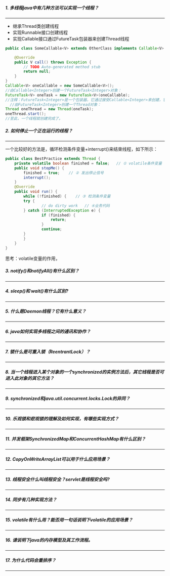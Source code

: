 ##### 1. 多线程java中有几种方法可以实现一个线程？

* * *

* 继承Thread类创建线程
* 实现Runnable接口创建线程
* 实现Callable接口通过FutureTask包装器来创建Thread线程

```java
public class SomeCallable<V> extends OtherClass implements Callable<V> {

    @Override
    public V call() throws Exception {
        // TODO Auto-generated method stub
        return null;
    }
}
Callable<V> oneCallable = new SomeCallable<V>();   
//由Callable<Integer>创建一个FutureTask<Integer>对象：   
FutureTask<V> oneTask = new FutureTask<V>(oneCallable);   
//注释：FutureTask<Integer>是一个包装器，它通过接受Callable<Integer>来创建，它同时实现了Future和Runnable接口。 
  //由FutureTask<Integer>创建一个Thread对象：   
Thread oneThread = new Thread(oneTask);   
oneThread.start();   
//至此，一个线程就创建完成了。
```

##### 2. 如何停止一个正在运行的线程？

* * *
一个比较好的方法是，循环检测条件变量+interrupt()来结束线程，如下所示：

```java
public class BestPractice extends Thread {
    private volatile boolean finished = false;   // ① volatile条件变量
    public void stopMe() {
        finished = true;    // ② 发出停止信号
        interrupt();
    }
    @Override
    public void run() {
        while (!finished) {    // ③ 检测条件变量
        try {
                // do dirty work   // ④业务代码
        } catch (InterruptedException e) {
                if (finished) {
                    return;
                }
                continue;
        }
        }
    }
}
```

思考：volatile变量的作用，

##### 3. notify()和notifyAll()有什么区别？

* * *
##### 4. sleep()和 wait()有什么区别?
* * *
##### 5. 什么是Daemon线程？它有什么意义？
* * *
##### 6. java如何实现多线程之间的通讯和协作？
* * *
##### 7. 锁什么是可重入锁（ReentrantLock）？
* * *
##### 8. 当一个线程进入某个对象的一个synchronized的实例方法后，其它线程是否可进入此对象的其它方法？
* * *
##### 9. synchronized和java.util.concurrent.locks.Lock的异同？
* * *
##### 10. 乐观锁和悲观锁的理解及如何实现，有哪些实现方式？
* * *
##### 11. 并发框架SynchronizedMap和ConcurrentHashMap有什么区别？
* * *
##### 12. CopyOnWriteArrayList可以用于什么应用场景？
* * *
##### 13. 线程安全什么叫线程安全？servlet是线程安全吗?
* * *
##### 14. 同步有几种实现方法？
* * *
##### 15. volatile有什么用？能否用一句话说明下volatile的应用场景？
* * *
##### 16. 请说明下java的内存模型及其工作流程。
* * *
##### 17. 为什么代码会重排序？
* * *